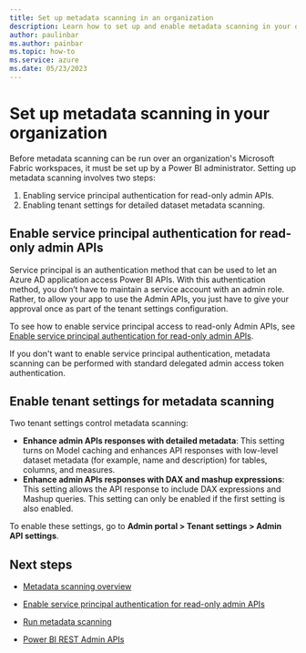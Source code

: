 ```yaml
---
title: Set up metadata scanning in an organization
description: Learn how to set up and enable metadata scanning in your organization through the administrator settings.
author: paulinbar
ms.author: painbar
ms.topic: how-to
ms.service: azure
ms.date: 05/23/2023
---
```


# Set up metadata scanning in your organization

Before metadata scanning can be run over an organization's Microsoft Fabric workspaces, it must be set up by a Power BI administrator. Setting up metadata scanning involves two steps:

1. Enabling service principal authentication for read-only admin APIs.
1. Enabling tenant settings for detailed dataset metadata scanning.

## Enable service principal authentication for read-only admin APIs

Service principal is an authentication method that can be used to let an Azure AD application access Power BI APIs. With this authentication method, you don’t have to maintain a service account with an admin role. Rather, to allow your app to use the Admin APIs, you just have to give your approval once as part of the tenant settings configuration.

To see how to enable service principal access to read-only Admin APIs, see [Enable service principal authentication for read-only admin APIs](./metadata-scanning-enable-read-only-apis.md).

If you don't want to enable service principal authentication, metadata scanning can be performed with standard delegated admin access token authentication.

## Enable tenant settings for metadata scanning

Two tenant settings control metadata scanning:

* **Enhance admin APIs responses with detailed metadata**: This setting turns on Model caching and enhances API responses with low-level dataset metadata (for example, name and description) for tables, columns, and measures.
* **Enhance admin APIs responses with DAX and mashup expressions**: This setting allows the API response to include DAX expressions and Mashup queries. This setting can only be enabled if the first setting is also enabled.

To enable these settings, go to **Admin portal > Tenant settings > Admin API settings**.

## Next steps

* [Metadata scanning overview](../governance/metadata-scanning-overview.md)
* [Enable service principal authentication for read-only admin APIs](./metadata-scanning-enable-read-only-apis.md)

* [Run metadata scanning](../governance/metadata-scanning-run.md)

* [Power BI REST Admin APIs](/rest/api/power-bi/admin)